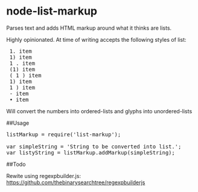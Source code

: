 node-list-markup
================

Parses text and adds HTML markup around what it thinks are lists.

Highly opinionated. At time of writing accepts the following styles of list:
<pre>
 1. item
 1) item
 1 . item
 (1) item
 ( 1 ) item
 1) item
 1 ) item
 - item
 • item
</pre>

Will convert the numbers into ordered-lists and glyphs into unordered-lists

##Usage

<pre>
listMarkup = require('list-markup');

var simpleString = 'String to be converted into list.';
var listyString = listMarkup.addMarkup(simpleString);
</pre>

##Todo

Rewite using regexpbuilder.js: https://github.com/thebinarysearchtree/regexpbuilderjs
